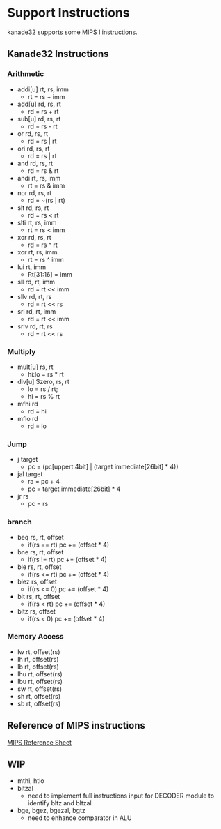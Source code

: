 # Support Instructions

kanade32 supports some MIPS I instructions.

## Kanade32 Instructions

### Arithmetic

- addi[u] rt, rs, imm
  - rt = rs + imm
- add[u] rd, rs, rt
  - rd = rs + rt
- sub[u] rd, rs, rt
  - rd = rs - rt
- or rd, rs, rt
  - rd = rs | rt
- ori rd, rs, rt
  - rd = rs | rt
- and rd, rs, rt
  - rd = rs & rt
- andi rt, rs, imm
  - rt = rs & imm
- nor rd, rs, rt
  - rd = ~(rs | rt)
- slt rd, rs, rt
  - rd = rs < rt
- slti rt, rs, imm
  - rt = rs < imm
- xor rd, rs, rt
  - rd = rs ^ rt
- xor rt, rs, imm
  - rt = rs ^ imm
- lui rt, imm
  - Rt[31:16] = imm
- sll rd, rt, imm
  - rd = rt << imm
- sllv rd, rt, rs
  - rd = rt << rs
- srl rd, rt, imm
  - rd = rt << imm
- srlv rd, rt, rs
  - rd = rt << rs

### Multiply

- mult[u] rs, rt
  - hi:lo = rs \* rt
- div[u] $zero, rs, rt
  - lo = rs / rt;
  - hi = rs % rt
- mfhi rd
  - rd = hi
- mflo rd
  - rd = lo

### Jump

- j target
  - pc = (pc[uppert:4bit] | (target immediate[26bit] \* 4))
- jal target
  - ra = pc + 4
  - pc = target immediate[26bit] \* 4
- jr rs
  - pc = rs

### branch

- beq rs, rt, offset
  - if(rs == rt) pc += (offset \* 4)
- bne rs, rt, offset
  - if(rs != rt) pc += (offset \* 4)
- ble rs, rt, offset
  - if(rs <= rt) pc += (offset \* 4)
- blez rs, offset
  - if(rs <= 0) pc += (offset \* 4)
- blt rs, rt, offset
  - if(rs < rt) pc += (offset \* 4)
- bltz rs, offset
  - if(rs < 0) pc += (offset \* 4)

### Memory Access

- lw rt, offset(rs)
- lh rt, offset(rs)
- lb rt, offset(rs)
- lhu rt, offset(rs)
- lbu rt, offset(rs)
- sw rt, offset(rs)
- sh rt, offset(rs)
- sb rt, offset(rs)

## Reference of MIPS instructions

[MIPS Reference Sheet](http://www2.engr.arizona.edu/~ece369/Resources/spim/MIPSReference.pdf)

## WIP

- mthi, htlo
- bltzal
  - need to implement full instructions input for DECODER module to identify bltz and bltzal
- bge, bgez, bgezal, bgtz
  - need to enhance comparator in ALU
